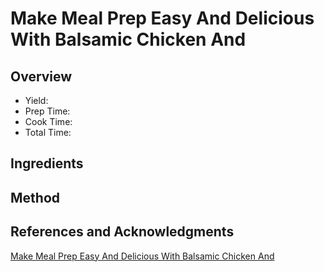 # Make Meal Prep Easy And Delicious With Balsamic Chicken And

## Overview

- Yield:
- Prep Time:
- Cook Time:
- Total Time:

## Ingredients


## Method



## References and Acknowledgments

[Make Meal Prep Easy And Delicious With Balsamic Chicken And](https://www.buzzfeed.com/melissaboyajian/make-meal-prep-easy-and-delicious-with-balsamic-chicken-and)
